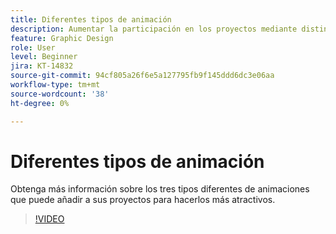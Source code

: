 ```yaml
---
title: Diferentes tipos de animación
description: Aumentar la participación en los proyectos mediante distintos tipos de animación
feature: Graphic Design
role: User
level: Beginner
jira: KT-14832
source-git-commit: 94cf805a26f6e5a127795fb9f145ddd6dc3e06aa
workflow-type: tm+mt
source-wordcount: '38'
ht-degree: 0%

---
```


# Diferentes tipos de animación

Obtenga más información sobre los tres tipos diferentes de animaciones que puede añadir a sus proyectos para hacerlos más atractivos.

>[!VIDEO](https://video.tv.adobe.com/v/3426976?quality=12&learn=on&hidetitle=true)
